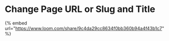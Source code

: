 # Change Page URL or Slug and Title

{% embed url="https://www.loom.com/share/9c4da29cc8634f0bb360b94a4f43b1c7" %}



